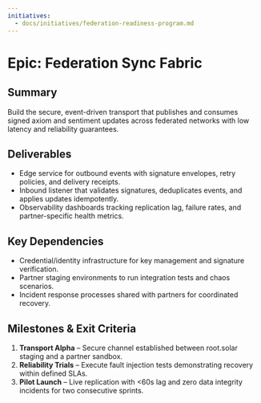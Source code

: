 ```yaml
---
initiatives:
  - docs/initiatives/federation-readiness-program.md
---
```


# Epic: Federation Sync Fabric

## Summary
Build the secure, event-driven transport that publishes and consumes signed axiom and sentiment updates across federated networks with low latency and reliability guarantees.

## Deliverables
- Edge service for outbound events with signature envelopes, retry policies, and delivery receipts.
- Inbound listener that validates signatures, deduplicates events, and applies updates idempotently.
- Observability dashboards tracking replication lag, failure rates, and partner-specific health metrics.

## Key Dependencies
- Credential/identity infrastructure for key management and signature verification.
- Partner staging environments to run integration tests and chaos scenarios.
- Incident response processes shared with partners for coordinated recovery.

## Milestones & Exit Criteria
1. **Transport Alpha** – Secure channel established between root.solar staging and a partner sandbox.
2. **Reliability Trials** – Execute fault injection tests demonstrating recovery within defined SLAs.
3. **Pilot Launch** – Live replication with <60s lag and zero data integrity incidents for two consecutive sprints.
